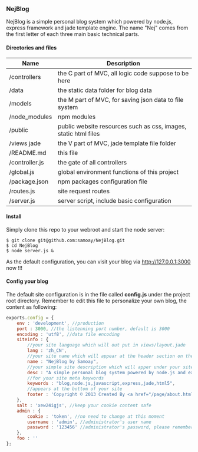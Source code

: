 ### NejBlog

NejBlog is a simple personal blog system which powered by node.js, express framework and jade template engine. The name "Nej" comes from the first letter of each three main basic technical parts.

#### Directories and files

| Name           | Description                                                                    |
|------------    | ------------------------------------------------------------------------------ | 
| /controllers   | the C part of MVC, all logic code suppose to be here                           |
| /data          | the static data folder for blog data                                           |
| /models        | the M part of MVC, for saving json data to file system                         |
| /node_modules  | npm modules                                                                    |
| /public        | public website resources such as css, images, static html files                |
| /views jade    | the V part of MVC, jade template file folder                                   |
| /README.md     | this file                                                                      |
| /controller.js | the gate of all controllers                                                    |
| /global.js     | global environment functions of this project                                   |
| /package.json  | npm packages configuration file                                                |
| /routes.js     | site request routes                                                            |
| /server.js     | server script, include basic configuration                                     |

#### Install

Simply clone this repo to your webroot and start the node server:

    $ git clone git@github.com:samoay/NejBlog.git
    $ cd NejBlog
    $ node server.js &

As the default configuration, you can visit your blog via http://127.0.0.1:3000 now !!! 
    
#### Config your blog

The default site configuration is in the file called **config.js** under the project root directory. Remember to edit this file to personalize your own blog, the content as following:

```javascript
exports.config = {
	env : 'development', //production
	port : 3000, //the listenning port number, default is 3000
	encoding : 'utf8', //data file encoding
	siteinfo : {
	    //your site language which will out put in views/layout.jade
		lang : 'zh_CN',
		//your site name which will appear at the header section on the top of your site
		name : "NejBlog by Samoay",
		//your simple site description which will apper under your site name as a sub-title
		desc : "A simple personal blog system powered by node.js and express framework", 
		//for your site meta keywords
		keywords : "blog,node.js,javascript,express,jade,html5",
		//appears at the bottom of your site
		footer : 'Copyright © 2013 Created By <a href="/page/about.html">Samoay</a>, Theme Inspired By <a href="http://jser.me/">jser.me</a>'
	},
	salt : 'xew24igjs', //keep your cookie content safe
	admin : {
		cookie : 'token', //no need to change at this moment
		username : 'admin', //administrator's user name
		password : '123456' //administrator's password, please remember to change this password!!!
	},
	foo : ''
};
```

